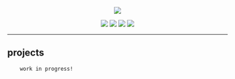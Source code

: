 <p align="center">
     <img src="https://raw.githubusercontent.com/rustMotherboard/rustmotherboard.github.io/master/images/site/website-header.png">
</p>

<p align="center">
    <img src=https://raw.githubusercontent.com/rustMotherboard/rustmotherboard.github.io/master/images/site/website-buttons0001.png>
    <img src=https://raw.githubusercontent.com/rustMotherboard/rustmotherboard.github.io/master/images/site/website-buttons0002.png>
    <img src=https://raw.githubusercontent.com/rustMotherboard/rustmotherboard.github.io/master/images/site/website-buttons0003.png>
    <img src=https://raw.githubusercontent.com/rustMotherboard/rustmotherboard.github.io/master/images/site/website-buttons0004.png>
</p>

---

## projects

        work in progress!